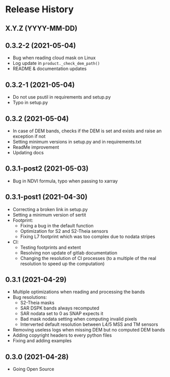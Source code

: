 # Release History

## X.Y.Z (YYYY-MM-DD)

## 0.3.2-2 (2021-05-04)

- Bug when reading cloud mask on Linux
- Log update in `product._check_dem_path()`
- README & documentation updates

## 0.3.2-1 (2021-05-04)

- Do not use psutil in requirements and setup.py
- Typo in setup.py

## 0.3.2 (2021-05-04)
- In case of DEM bands, checks if the DEM is set and exists and raise an exception if not
- Setting minimum versions in setup.py and in requirements.txt
- ReadMe improvement
- Updating docs

## 0.3.1-post2 (2021-05-03)

- Bug in NDVI formula, typo when passing to xarray

## 0.3.1-post1 (2021-04-30)

- Correcting a broken link in setup.py
- Setting a minimum version of sertit
- Footprint:
  - Fixing a bug in the default function
  - Optimization for S2 and S2-Theia sensors
  - Fixing L7 footprint which was too complex due to nodata stripes
- CI:
  - Testing footprints and extent
  - Resolving non update of gitlab documentation
  - Changing the resolution of CI processes (to a multiple of the real resolution to speed up the computation)

## 0.3.1 (2021-04-29)

- Multiple optimizations when reading and processing the bands
- Bug resolutions:
  - S2-Theia masks
  - SAR DSPK bands always recomputed
  - SAR nodata set to 0 as SNAP expects it
  - Bad mask nodata setting when computing invalid pixels
  - Interverted default resolution between L4/5 MSS and TM sensors
- Removing useless logs when missing DEM but no computed DEM bands
- Adding copyright headers to every python files
- Fixing and adding examples


## 0.3.0 (2021-04-28)

- Going Open Source
